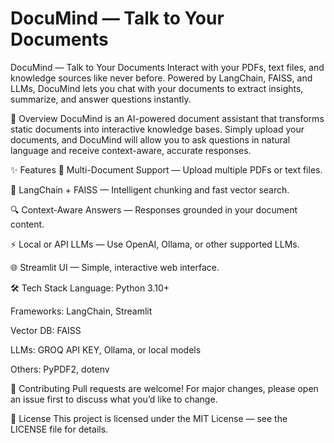 # DocuMind — Talk to Your Documents


DocuMind — Talk to Your Documents
Interact with your PDFs, text files, and knowledge sources like never before.
Powered by LangChain, FAISS, and LLMs, DocuMind lets you chat with your documents to extract insights, summarize, and answer questions instantly.

📌 Overview
DocuMind is an AI-powered document assistant that transforms static documents into interactive knowledge bases.
Simply upload your documents, and DocuMind will allow you to ask questions in natural language and receive context-aware, accurate responses.


✨ Features
📄 Multi-Document Support — Upload multiple PDFs or text files.

🧠 LangChain + FAISS — Intelligent chunking and fast vector search.

🔍 Context-Aware Answers — Responses grounded in your document content.

⚡ Local or API LLMs — Use OpenAI, Ollama, or other supported LLMs.

🌐 Streamlit UI — Simple, interactive web interface.


🛠️ Tech Stack
Language: Python 3.10+

Frameworks: LangChain, Streamlit

Vector DB: FAISS

LLMs: GROQ API KEY, Ollama, or local models

Others: PyPDF2, dotenv



🤝 Contributing
Pull requests are welcome! For major changes, please open an issue first to discuss what you’d like to change.


📜 License
This project is licensed under the MIT License — see the LICENSE file for details.


